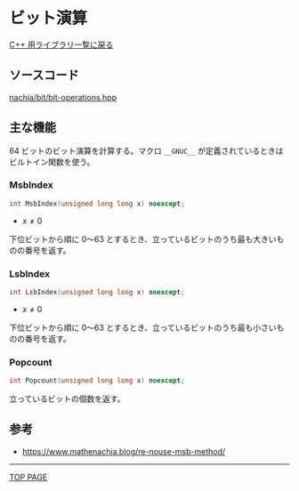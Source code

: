 # ビット演算

[C++ 用ライブラリ一覧に戻る](../index.md)

## ソースコード

[nachia/bit/bit-operations.hpp](https://github.com/NachiaVivias/cp-library/blob/main/Cpp/Include/nachia/bit/bit-operations.hpp)

## 主な機能

64 ビットのビット演算を計算する。マクロ `__GNUC__` が定義されているときはビルトイン関数を使う。

### MsbIndex

```c++
int MsbIndex(unsigned long long x) noexcept;
```

* $x\neq 0$

下位ビットから順に $0$～$63$ とするとき、立っているビットのうち最も大きいものの番号を返す。

### LsbIndex

```c++
int LsbIndex(unsigned long long x) noexcept;
```

* $x\neq 0$

下位ビットから順に $0$～$63$ とするとき、立っているビットのうち最も小さいものの番号を返す。

### Popcount

```c++
int Popcount(unsigned long long x) noexcept;
```

立っているビットの個数を返す。

## 参考

- https://www.mathenachia.blog/re-nouse-msb-method/

---

[TOP PAGE](https://nachiavivias.github.io/cp-library/)


<script type="text/x-mathjax-config">MathJax.Hub.Config({tex2jax:{inlineMath:[['\$','\$']],processEscapes:true},CommonHTML: {matchFontHeight:false}});</script>
<script type="text/javascript" async src="https://cdnjs.cloudflare.com/ajax/libs/mathjax/2.7.1/MathJax.js?config=TeX-MML-AM_CHTML"></script>


